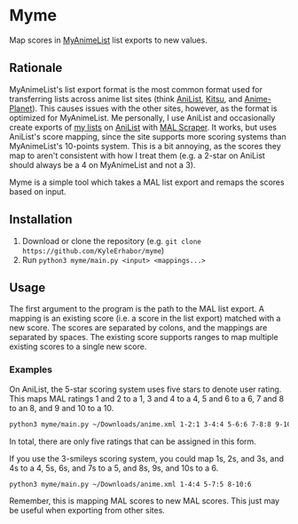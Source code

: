 # Myme

Map scores in [MyAnimeList](https://myanimelist.net/) list exports to new values.

## Rationale

MyAnimeList's list export format is the most common format used for transferring lists across anime list sites (think [AniList](https://anilist.co/), [Kitsu](https://kitsu.io/), and [Anime-Planet](https://anime-planet.com)). This causes issues with the other sites, however, as the format is optimized for MyAnimeList. Me personally, I use AniList and occasionally create exports of [my lists](https://anilist.co/user/KlayLay/) on [AniList](https://anilist.co/) with [MAL Scraper](https://malscraper.azurewebsites.net/). It works, but uses AniList's score mapping, since the site supports more scoring systems than MyAnimeList's 10-points system. This is a bit annoying, as the scores they map to aren't consistent with how I treat them (e.g. a 2-star on AniList should always be a 4 on MyAnimeList and not a 3).

Myme is a simple tool which takes a MAL list export and remaps the scores based on input.

## Installation

1. Download or clone the repository (e.g. `git clone https://github.com/KyleErhabor/myme`)
2. Run `python3 myme/main.py <input> <mappings...>`

## Usage

The first argument to the program is the path to the MAL list export. A mapping is an existing score (i.e. a score in the list export) matched with a new score. The scores are separated by colons, and the mappings are separated by spaces. The existing score supports ranges to map multiple existing scores to a single new score.

### Examples

On AniList, the 5-star scoring system uses five stars to denote user rating. This maps MAL ratings 1 and 2 to a 1, 3 and 4 to a 4, 5 and 6 to a 6, 7 and 8 to an 8, and 9 and 10 to a 10.

```sh
python3 myme/main.py ~/Downloads/anime.xml 1-2:1 3-4:4 5-6:6 7-8:8 9-10:10
```

In total, there are only five ratings that can be assigned in this form.

If you use the 3-smileys scoring system, you could map 1s, 2s, and 3s, and 4s to a 4, 5s, 6s, and 7s to a 5, and 8s, 9s, and 10s to a 6.

```sh
python3 myme/main.py ~/Downloads/anime.xml 1-4:4 5-7:5 8-10:6
```

Remember, this is mapping MAL scores to new MAL scores. This just may be useful when exporting from other sites.

